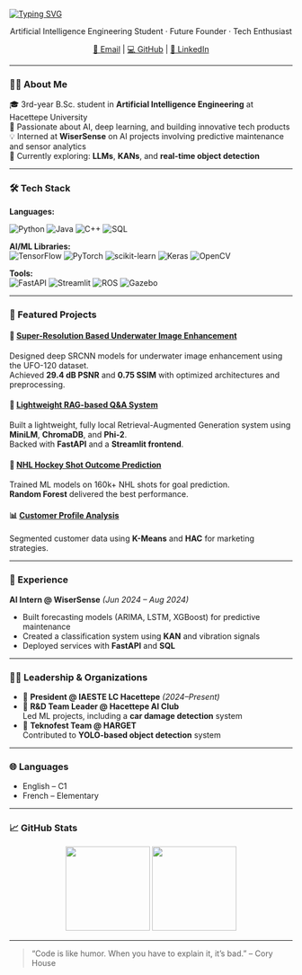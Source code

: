 [![Typing SVG](https://readme-typing-svg.herokuapp.com?font=Fira+Code&size=24&pause=1000&color=00F58D&center=true&vCenter=true&width=500&lines=Hi+%F0%9F%91%8B+I'm+Nur%C5%9Fah+Sat%C4%B1lm%C4%B1%C5%9F;AI+Engineer+%7C+Future+Founder;Always+learning+and+building)](https://git.io/typing-svg)


<p align="center">
Artificial Intelligence Engineering Student · Future Founder · Tech Enthusiast  
</p>

<p align="center">
<a href="mailto:nursahsatilmis@gmail.com">📧 Email</a> |
<a href="https://github.com/nursahhhh">💻 GitHub</a> |
<a href="https://www.linkedin.com/in/nursah-sat%C4%B1lm%C4%B1s/">🔗 LinkedIn</a>
</p>

---

### 👩‍💻 About Me

🎓 3rd-year B.Sc. student in **Artificial Intelligence Engineering** at Hacettepe University  
🚀 Passionate about AI, deep learning, and building innovative tech products  
💡 Interned at **WiserSense** on AI projects involving predictive maintenance and sensor analytics  
🌱 Currently exploring: **LLMs**, **KANs**, and **real-time object detection**

---

### 🛠️ Tech Stack

**Languages:**  

![Python](https://img.shields.io/badge/PYTHON-3776AB?style=for-the-badge&logo=python&logoColor=white)
![Java](https://img.shields.io/badge/JAVA-007396?style=for-the-badge&logo=java&logoColor=white)
![C++](https://img.shields.io/badge/C++-00599C?style=for-the-badge&logo=c%2B%2B&logoColor=white)
![SQL](https://img.shields.io/badge/SQL-003B57?style=for-the-badge&logo=postgresql&logoColor=white)

**AI/ML Libraries:**  
![TensorFlow](https://img.shields.io/badge/-TensorFlow-black?logo=tensorflow)
![PyTorch](https://img.shields.io/badge/-PyTorch-black?logo=pytorch)
![scikit-learn](https://img.shields.io/badge/-Scikit--Learn-black?logo=scikit-learn)
![Keras](https://img.shields.io/badge/-Keras-black?logo=keras)
![OpenCV](https://img.shields.io/badge/-OpenCV-black?logo=opencv)

**Tools:**  
![FastAPI](https://img.shields.io/badge/-FastAPI-black?logo=fastapi)
![Streamlit](https://img.shields.io/badge/-Streamlit-black?logo=streamlit)
![ROS](https://img.shields.io/badge/-ROS-black?logo=ros)
![Gazebo](https://img.shields.io/badge/-Gazebo-black)

---

### 🚀 Featured Projects

#### 🔬 [Super-Resolution Based Underwater Image Enhancement](https://colab.research.google.com/drive/1wLi0KGwH8gNHEg3aczKY2mGIqfFX5mu4?usp=sharing)  
Designed deep SRCNN models for underwater image enhancement using the UFO-120 dataset.  
Achieved **29.4 dB PSNR** and **0.75 SSIM** with optimized architectures and preprocessing.

#### 🤖 [Lightweight RAG-based Q&A System](https://github.com/nursahhhh/Lightweight-RAG)  
Built a lightweight, fully local Retrieval-Augmented Generation system using **MiniLM**, **ChromaDB**, and **Phi-2**.  
Backed with **FastAPI** and a **Streamlit frontend**.

#### 🏒 [NHL Hockey Shot Outcome Prediction](https://github.com/nursahhhh/NHL_Shot_Outcome_Prediction)  
Trained ML models on 160k+ NHL shots for goal prediction.  
**Random Forest** delivered the best performance.

#### 📊 [Customer Profile Analysis](https://github.com/nursahhhh/HUAI-ARGE/tree/main/Customer_Profile_Analysis)  
Segmented customer data using **K-Means** and **HAC** for marketing strategies.

---

### 💼 Experience

**AI Intern @ WiserSense** *(Jun 2024 – Aug 2024)*  
- Built forecasting models (ARIMA, LSTM, XGBoost) for predictive maintenance  
- Created a classification system using **KAN** and vibration signals  
- Deployed services with **FastAPI** and **SQL**

---

### 👩‍🔬 Leadership & Organizations

- 🧠 **President @ IAESTE LC Hacettepe** *(2024–Present)*  
- 🤖 **R&D Team Leader @ Hacettepe AI Club**  
  Led ML projects, including a **car damage detection** system  
- 🎯 **Teknofest Team @ HARGET**  
  Contributed to **YOLO-based object detection** system

---

### 🌐 Languages

- English – C1  
- French – Elementary

---

### 📈 GitHub Stats

<p align="center">
<img src="https://github-readme-stats.vercel.app/api?username=nursahhhh&show_icons=true&theme=github_dark" height="150" />
<img src="https://github-readme-stats.vercel.app/api/top-langs/?username=nursahhhh&layout=compact&theme=github_dark" height="150" />
</p>

---

> “Code is like humor. When you have to explain it, it’s bad.” – Cory House  
